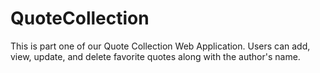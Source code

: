 # QuoteCollection

This is part one of our Quote Collection Web Application. Users can add, view, update, and delete favorite quotes along with the author's name. 
